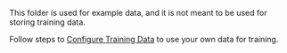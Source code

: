 This folder is used for example data, and it is not meant to be used for storing training data.

Follow steps to [Configure Training Data](../docs/custom_model.md#Configure-Custom-Training) to use your own data for training.